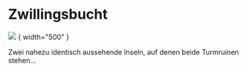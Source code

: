 # Zwillingsbucht

![](zwillingsbucht_west.jpg) { width="500" }

Zwei nahezu identisch aussehende Inseln, auf denen beide Turmruinen stehen...

